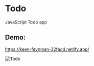 # Todo
JavaScript Todo app

## Demo:
https://keen-feynman-32facd.netlify.app/

![Todo](https://user-images.githubusercontent.com/61046794/139224423-eeb1ead3-fe21-4b3b-9896-cd13a3dce125.png)
